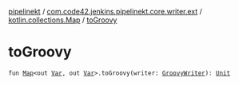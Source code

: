 [pipelinekt](../../index.md) / [com.code42.jenkins.pipelinekt.core.writer.ext](../index.md) / [kotlin.collections.Map](index.md) / [toGroovy](./to-groovy.md)

# toGroovy

`fun `[`Map`](https://kotlinlang.org/api/latest/jvm/stdlib/kotlin.collections/-map/index.html)`<out `[`Var`](../../com.code42.jenkins.pipelinekt.core.vars/-var/index.md)`, out `[`Var`](../../com.code42.jenkins.pipelinekt.core.vars/-var/index.md)`>.toGroovy(writer: `[`GroovyWriter`](../../com.code42.jenkins.pipelinekt.core.writer/-groovy-writer/index.md)`): `[`Unit`](https://kotlinlang.org/api/latest/jvm/stdlib/kotlin/-unit/index.html)